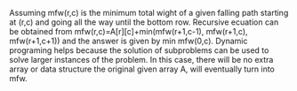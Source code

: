 Assuming mfw(r,c) is the minimum total wight of a given falling path starting at (r,c) and going all the way until the bottom row. 
Recursive ecuation can be obtained from mfw(r,c)=A[r][c]+min(mfw(r+1,c-1), mfw(r+1,c), mfw(r+1,c+1)) and the answer is given by 
min mfw(0,c). Dynamic programing helps because the solution of subproblems can be used to solve larger instances of the problem.
In this case, there will be no extra array or data structure the original given array A, will eventually turn into mfw.
